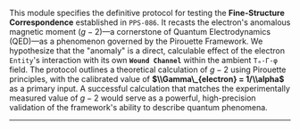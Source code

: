 This module specifies the definitive protocol for testing the **Fine-Structure Correspondence** established in `PPS-086`. It recasts the electron's anomalous magnetic moment ($g-2$)—a cornerstone of Quantum Electrodynamics (QED)—as a phenomenon governed by the Pirouette Framework. We hypothesize that the "anomaly" is a direct, calculable effect of the electron `Entity`'s interaction with its own **`Wound Channel`** within the ambient `Tₐ-Γ-φ` field. The protocol outlines a theoretical calculation of $g-2$ using Pirouette principles, with the calibrated value of **$\\Gamma\_{electron} = 1/\\alpha$** as a primary input. A successful calculation that matches the experimentally measured value of $g-2$ would serve as a powerful, high-precision validation of the framework's ability to describe quantum phenomena.

-----
